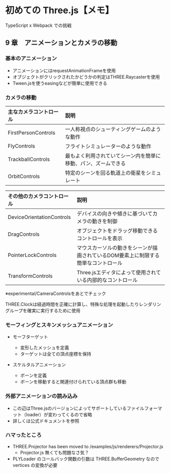 # 初めての Three.js【メモ】

TypeScript x Webpack での挑戦

## 9 章　アニメーションとカメラの移動

### 基本のアニメーション

- アニメーションにはrequestAnimationFrameを使用
- オブジェクトがクリックされたかどうかの判定はTHREE.Raycasterを使用
- Tween.jsを使うeasingなどが簡単に使用できる

### カメラの移動

|主なカメラコントロール|説明|
|:--|:--|
|FirstPersonControls|一人称視点のシューティングゲームのような動作|
|FlyControls|フライトシミュレーターのような動作|
|TrackballControls|最もよく利用されていてシーン内を簡単に移動、パン、ズームできる|
|OrbitControls|特定のシーンを回る軌道上の衛星をシミュレート|

|その他のカメラコントロール|説明|
|:--|:--|
|DeviceOrientationControls|デバイスの向きや傾きに基づいてカメラの動きを制御|
|DragControls|オブジェクトをドラッグ移動できるコントロールを表示|
|PointerLockControls|マウスカーソルの動きをシーンが描画されているDOM要素上に制限する簡単なコントロール|
|TransformControls|Three.jsエディタによって使用されている内部的なコントロール|

※experimental/CameraControlsをあとでチェック

THREE.Clockは経過時間を正確に計算し、特殊な処理を起動したりレンダリングループを確実に実行するために使用

### モーフィングとスキンメッシュアニメーション

- モーフターゲット
  - 変形したメッシュを定義
  - ターゲットは全ての頂点座標を保持

- スケルタルアニメーション
  - ボーンを定義
  - ボーンを移動すると関連付けられている頂点群も移動

### 外部アニメーションの読み込み

- この辺はThree.jsのバージョンによってサポートしているファイルフォーマット（loader）が変わってくるので省略
- 詳しくは公式ドキュメントを参照

### ハマったところ

- THREE.Projector has been moved to /examples/js/renderers/Projector.js
  - Projector.js 無くても問題なさ気？
- PLYLoader のコールバック関数の引数は THREE.BufferGeometry なので vertices の変換が必要
